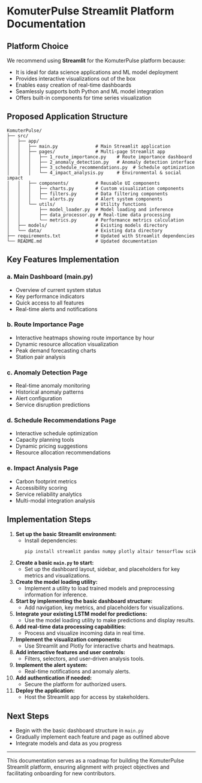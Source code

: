 # KomuterPulse Streamlit Platform Documentation

## Platform Choice

We recommend using **Streamlit** for the KomuterPulse platform because:
- It is ideal for data science applications and ML model deployment
- Provides interactive visualizations out of the box
- Enables easy creation of real-time dashboards
- Seamlessly supports both Python and ML model integration
- Offers built-in components for time series visualization

## Proposed Application Structure

```
KomuterPulse/
├── src/
│   ├── app/
│   │   ├── main.py              # Main Streamlit application
│   │   ├── pages/               # Multi-page Streamlit app
│   │   │   ├── 1_route_importance.py    # Route importance dashboard
│   │   │   ├── 2_anomaly_detection.py   # Anomaly detection interface
│   │   │   ├── 3_schedule_recommendations.py  # Schedule optimization
│   │   │   └── 4_impact_analysis.py     # Environmental & social impact
│   │   ├── components/          # Reusable UI components
│   │   │   ├── charts.py        # Custom visualization components
│   │   │   ├── filters.py       # Data filtering components
│   │   │   └── alerts.py        # Alert system components
│   │   └── utils/               # Utility functions
│   │       ├── model_loader.py  # Model loading and inference
│   │       ├── data_processor.py # Real-time data processing
│   │       └── metrics.py       # Performance metrics calculation
│   ├── models/                  # Existing models directory
│   └── data/                    # Existing data directory
├── requirements.txt             # Updated with Streamlit dependencies
└── README.md                    # Updated documentation
```

## Key Features Implementation

### a. Main Dashboard (main.py)
- Overview of current system status
- Key performance indicators
- Quick access to all features
- Real-time alerts and notifications

### b. Route Importance Page
- Interactive heatmaps showing route importance by hour
- Dynamic resource allocation visualization
- Peak demand forecasting charts
- Station pair analysis

### c. Anomaly Detection Page
- Real-time anomaly monitoring
- Historical anomaly patterns
- Alert configuration
- Service disruption predictions

### d. Schedule Recommendations Page
- Interactive schedule optimization
- Capacity planning tools
- Dynamic pricing suggestions
- Resource allocation recommendations

### e. Impact Analysis Page
- Carbon footprint metrics
- Accessibility scoring
- Service reliability analytics
- Multi-modal integration analysis

## Implementation Steps

1. **Set up the basic Streamlit environment:**
   - Install dependencies:
     ```bash
     pip install streamlit pandas numpy plotly altair tensorflow scikit-learn
     ```
2. **Create a basic `main.py` to start:**
   - Set up the dashboard layout, sidebar, and placeholders for key metrics and visualizations.
3. **Create the model loading utility:**
   - Implement a utility to load trained models and preprocessing information for inference.
4. **Start by implementing the basic dashboard structure:**
   - Add navigation, key metrics, and placeholders for visualizations.
5. **Integrate your existing LSTM model for predictions:**
   - Use the model loading utility to make predictions and display results.
6. **Add real-time data processing capabilities:**
   - Process and visualize incoming data in real time.
7. **Implement the visualization components:**
   - Use Streamlit and Plotly for interactive charts and heatmaps.
8. **Add interactive features and user controls:**
   - Filters, selectors, and user-driven analysis tools.
9. **Implement the alert system:**
   - Real-time notifications and anomaly alerts.
10. **Add authentication if needed:**
    - Secure the platform for authorized users.
11. **Deploy the application:**
    - Host the Streamlit app for access by stakeholders.

## Next Steps
- Begin with the basic dashboard structure in `main.py`
- Gradually implement each feature and page as outlined above
- Integrate models and data as you progress

---

This documentation serves as a roadmap for building the KomuterPulse Streamlit platform, ensuring alignment with project objectives and facilitating onboarding for new contributors. 